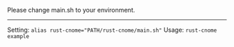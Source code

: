 Please change main.sh to your environment.

---

Setting: `alias rust-cnome="PATH/rust-cnome/main.sh"`
Usage: `rust-cnome example`
